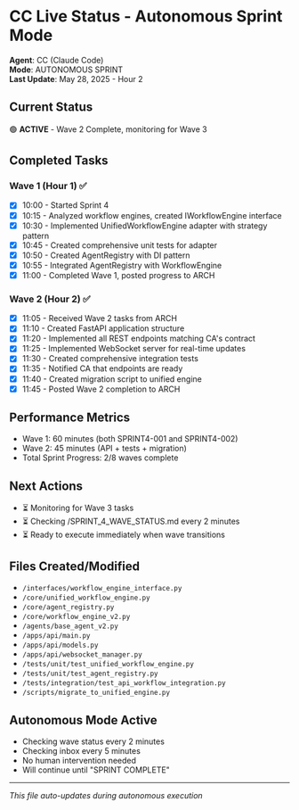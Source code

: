 # CC Live Status - Autonomous Sprint Mode

**Agent**: CC (Claude Code)  
**Mode**: AUTONOMOUS SPRINT  
**Last Update**: May 28, 2025 - Hour 2

## Current Status
🟢 **ACTIVE** - Wave 2 Complete, monitoring for Wave 3

## Completed Tasks

### Wave 1 (Hour 1) ✅
- [x] 10:00 - Started Sprint 4
- [x] 10:15 - Analyzed workflow engines, created IWorkflowEngine interface
- [x] 10:30 - Implemented UnifiedWorkflowEngine adapter with strategy pattern
- [x] 10:45 - Created comprehensive unit tests for adapter
- [x] 10:50 - Created AgentRegistry with DI pattern
- [x] 10:55 - Integrated AgentRegistry with WorkflowEngine
- [x] 11:00 - Completed Wave 1, posted progress to ARCH

### Wave 2 (Hour 2) ✅
- [x] 11:05 - Received Wave 2 tasks from ARCH
- [x] 11:10 - Created FastAPI application structure
- [x] 11:20 - Implemented all REST endpoints matching CA's contract
- [x] 11:25 - Implemented WebSocket server for real-time updates
- [x] 11:30 - Created comprehensive integration tests
- [x] 11:35 - Notified CA that endpoints are ready
- [x] 11:40 - Created migration script to unified engine
- [x] 11:45 - Posted Wave 2 completion to ARCH

## Performance Metrics
- Wave 1: 60 minutes (both SPRINT4-001 and SPRINT4-002)
- Wave 2: 45 minutes (API + tests + migration)
- Total Sprint Progress: 2/8 waves complete

## Next Actions
- ⏳ Monitoring for Wave 3 tasks
- ⏳ Checking /SPRINT_4_WAVE_STATUS.md every 2 minutes
- ⏳ Ready to execute immediately when wave transitions

## Files Created/Modified
- `/interfaces/workflow_engine_interface.py`
- `/core/unified_workflow_engine.py`
- `/core/agent_registry.py`
- `/core/workflow_engine_v2.py`
- `/agents/base_agent_v2.py`
- `/apps/api/main.py`
- `/apps/api/models.py`
- `/apps/api/websocket_manager.py`
- `/tests/unit/test_unified_workflow_engine.py`
- `/tests/unit/test_agent_registry.py`
- `/tests/integration/test_api_workflow_integration.py`
- `/scripts/migrate_to_unified_engine.py`

## Autonomous Mode Active
- Checking wave status every 2 minutes
- Checking inbox every 5 minutes
- No human intervention needed
- Will continue until "SPRINT COMPLETE"

---
*This file auto-updates during autonomous execution*